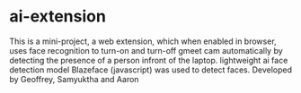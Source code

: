 # ai-extension
This is a mini-project, a web extension, which when enabled in browser, uses face recognition to turn-on and turn-off gmeet cam automatically by detecting the presence of a person infront of the laptop. lightweight ai face detection model Blazeface (javascript) was used to detect faces. 
Developed by Geoffrey, Samyuktha and Aaron
